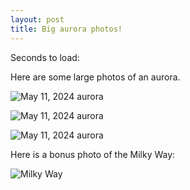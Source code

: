 ```yaml
---
layout: post
title: Big aurora photos!
---
```


Seconds to load: <span id="load-time"></span>

Here are some large photos of an aurora.

![May 11, 2024 aurora](/assets/images/aurora/20240511-aurora-01.jpg)

![May 11, 2024 aurora](/assets/images/aurora/20240511-aurora-02.jpg)

![May 11, 2024 aurora](/assets/images/aurora/20240511-aurora-03.jpg)

Here is a bonus photo of the Milky Way:

![Milky Way](/assets/images/astro/20230514-milky-way.jpg)

<script type="text/javascript">
    requestAnimationFrame(renderLoadTime);
    function renderLoadTime() {
        var navPerformanceEntry = window.performance.getEntriesByType("navigation")[0];
        var loadTime = navPerformanceEntry.duration || window.performance.now();
        document.getElementById("load-time").textContent = (loadTime/1000).toFixed(3);
        if (navPerformanceEntry.duration === 0) {
            requestAnimationFrame(() => renderLoadTime());
        }
    }
</script>

